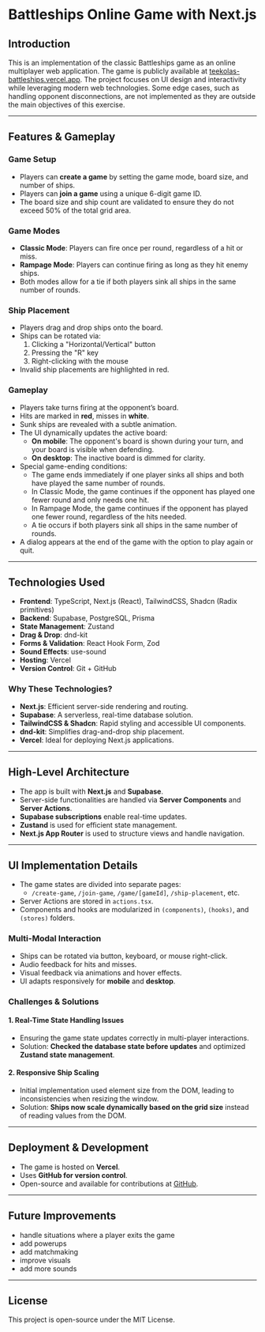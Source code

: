 # Battleships Online Game with Next.js

## Introduction

This is an implementation of the classic Battleships game as an online multiplayer web application. The game is publicly available at [teekolas-battleships.vercel.app](https://teekolas-battleships.vercel.app/). The project focuses on UI design and interactivity while leveraging modern web technologies. Some edge cases, such as handling opponent disconnections, are not implemented as they are outside the main objectives of this exercise.

---

## Features & Gameplay

### Game Setup

- Players can **create a game** by setting the game mode, board size, and number of ships.
- Players can **join a game** using a unique 6-digit game ID.
- The board size and ship count are validated to ensure they do not exceed 50% of the total grid area.

### Game Modes

- **Classic Mode**: Players can fire once per round, regardless of a hit or miss.
- **Rampage Mode**: Players can continue firing as long as they hit enemy ships.
- Both modes allow for a tie if both players sink all ships in the same number of rounds.

### Ship Placement

- Players drag and drop ships onto the board.
- Ships can be rotated via:
   1. Clicking a "Horizontal/Vertical" button
   2. Pressing the "R" key
   3. Right-clicking with the mouse
- Invalid ship placements are highlighted in red.

### Gameplay

- Players take turns firing at the opponent’s board.
- Hits are marked in **red**, misses in **white**.
- Sunk ships are revealed with a subtle animation.
- The UI dynamically updates the active board:
   - **On mobile**: The opponent's board is shown during your turn, and your board is visible when defending.
   - **On desktop**: The inactive board is dimmed for clarity.
- Special game-ending conditions:
   - The game ends immediately if one player sinks all ships and both have played the same number of rounds.
   - In Classic Mode, the game continues if the opponent has played one fewer round and only needs one hit.
   - In Rampage Mode, the game continues if the opponent has played one fewer round, regardless of the hits needed.
   - A tie occurs if both players sink all ships in the same number of rounds.
- A dialog appears at the end of the game with the option to play again or quit.

---

## Technologies Used

- **Frontend**: TypeScript, Next.js (React), TailwindCSS, Shadcn (Radix primitives)
- **Backend**: Supabase, PostgreSQL, Prisma
- **State Management**: Zustand
- **Drag & Drop**: dnd-kit
- **Forms & Validation**: React Hook Form, Zod
- **Sound Effects**: use-sound
- **Hosting**: Vercel
- **Version Control**: Git + GitHub

### Why These Technologies?

- **Next.js**: Efficient server-side rendering and routing.
- **Supabase**: A serverless, real-time database solution.
- **TailwindCSS & Shadcn**: Rapid styling and accessible UI components.
- **dnd-kit**: Simplifies drag-and-drop ship placement.
- **Vercel**: Ideal for deploying Next.js applications.

---

## High-Level Architecture

- The app is built with **Next.js** and **Supabase**.
- Server-side functionalities are handled via **Server Components** and **Server Actions**.
- **Supabase subscriptions** enable real-time updates.
- **Zustand** is used for efficient state management.
- **Next.js App Router** is used to structure views and handle navigation.

---

## UI Implementation Details

- The game states are divided into separate pages:
   - `/create-game`, `/join-game`, `/game/[gameId]`, `/ship-placement`, etc.
- Server Actions are stored in `actions.tsx`.
- Components and hooks are modularized in `(components)`, `(hooks)`, and `(stores)` folders.

### Multi-Modal Interaction

- Ships can be rotated via button, keyboard, or mouse right-click.
- Audio feedback for hits and misses.
- Visual feedback via animations and hover effects.
- UI adapts responsively for **mobile** and **desktop**.

### Challenges & Solutions

#### 1. **Real-Time State Handling Issues**

- Ensuring the game state updates correctly in multi-player interactions.
- Solution: **Checked the database state before updates** and optimized **Zustand state management**.

#### 2. **Responsive Ship Scaling**

- Initial implementation used element size from the DOM, leading to inconsistencies when resizing the window.
- Solution: **Ships now scale dynamically based on the grid size** instead of reading values from the DOM.

---

## Deployment & Development

- The game is hosted on **Vercel**.
- Uses **GitHub for version control**.
- Open-source and available for contributions at [GitHub](https://github.com/Teekola/battleships).

---

## Future Improvements

- handle situations where a player exits the game
- add powerups
- add matchmaking
- improve visuals
- add more sounds

---

## License

This project is open-source under the MIT License.
